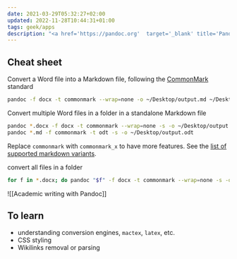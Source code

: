 ```yaml
---
date: 2021-03-29T05:32:27+02:00
updated: 2022-11-28T10:44:31+01:00
tags: geek/apps
description: "<a href='https://pandoc.org'  target='_blank' title='Pandoc'>Pandoc</a> infos and cheat sheet"
---
```

## Cheat sheet

Convert a Word file into a Markdown file, following the [CommonMark](https://commonmark.org/ 'CommonMark official website') standard
```bash
pandoc -f docx -t commonmark --wrap=none -o ~/Desktop/output.md ~/Desktop/input.docx
```

Convert multiple Word files in a folder in a standalone Markdown file
```bash
pandoc *.docx -f docx -t commonmark --wrap=none -s -o ~/Desktop/output.md
pandoc *.md -f commonmark -t odt -s -o ~/Desktop/output.odt
```

<div class='box'>
	Replace <code>commonmark</code> with <code>commonmark_x</code> to have more features. See the <a href='https://pandoc.org/MANUAL.html#markdown-variants' target='_blank' title='Markdown variants — Pandoc User’s Guide'>list of supported markdown variants</a>.
</div>

convert all files in a folder
```bash
for f in *.docx; do pandoc "$f" -f docx -t commonmark --wrap=none -s -o "$f".md; done
```

![[Academic writing with Pandoc]]

## To learn

- understanding conversion engines, `mactex`, `latex`, etc.
- CSS styling
- Wikilinks removal or parsing